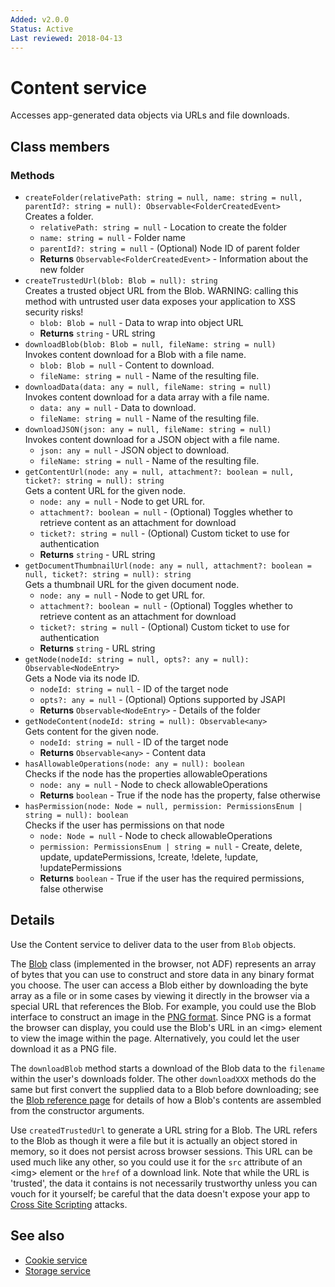 ```yaml
---
Added: v2.0.0
Status: Active
Last reviewed: 2018-04-13
---
```


# Content service

Accesses app-generated data objects via URLs and file downloads.

## Class members

### Methods

-   `createFolder(relativePath: string = null, name: string = null, parentId?: string = null): Observable<FolderCreatedEvent>`<br/>
    Creates a folder.
    -   `relativePath: string = null` -  Location to create the folder
    -   `name: string = null` -  Folder name
    -   `parentId?: string = null` - (Optional) Node ID of parent folder
    -   **Returns** `Observable<FolderCreatedEvent>` - Information about the new folder
-   `createTrustedUrl(blob: Blob = null): string`<br/>
    Creates a trusted object URL from the Blob. WARNING: calling this method with untrusted user data exposes your application to XSS security risks!
    -   `blob: Blob = null` -  Data to wrap into object URL
    -   **Returns** `string` - URL string
-   `downloadBlob(blob: Blob = null, fileName: string = null)`<br/>
    Invokes content download for a Blob with a file name.
    -   `blob: Blob = null` -  Content to download.
    -   `fileName: string = null` -  Name of the resulting file.
-   `downloadData(data: any = null, fileName: string = null)`<br/>
    Invokes content download for a data array with a file name.
    -   `data: any = null` -  Data to download.
    -   `fileName: string = null` -  Name of the resulting file.
-   `downloadJSON(json: any = null, fileName: string = null)`<br/>
    Invokes content download for a JSON object with a file name.
    -   `json: any = null` -  JSON object to download.
    -   `fileName: string = null` -  Name of the resulting file.
-   `getContentUrl(node: any = null, attachment?: boolean = null, ticket?: string = null): string`<br/>
    Gets a content URL for the given node.
    -   `node: any = null` -  Node to get URL for.
    -   `attachment?: boolean = null` - (Optional) Toggles whether to retrieve content as an attachment for download
    -   `ticket?: string = null` - (Optional) Custom ticket to use for authentication
    -   **Returns** `string` - URL string
-   `getDocumentThumbnailUrl(node: any = null, attachment?: boolean = null, ticket?: string = null): string`<br/>
    Gets a thumbnail URL for the given document node.
    -   `node: any = null` -  Node to get URL for.
    -   `attachment?: boolean = null` - (Optional) Toggles whether to retrieve content as an attachment for download
    -   `ticket?: string = null` - (Optional) Custom ticket to use for authentication
    -   **Returns** `string` - URL string
-   `getNode(nodeId: string = null, opts?: any = null): Observable<NodeEntry>`<br/>
    Gets a Node via its node ID.
    -   `nodeId: string = null` -  ID of the target node
    -   `opts?: any = null` - (Optional) Options supported by JSAPI
    -   **Returns** `Observable<NodeEntry>` - Details of the folder
-   `getNodeContent(nodeId: string = null): Observable<any>`<br/>
    Gets content for the given node.
    -   `nodeId: string = null` -  ID of the target node
    -   **Returns** `Observable<any>` - Content data
-   `hasAllowableOperations(node: any = null): boolean`<br/>
    Checks if the node has the properties allowableOperations
    -   `node: any = null` -  Node to check allowableOperations
    -   **Returns** `boolean` - True if the node has the property, false otherwise
-   `hasPermission(node: Node = null, permission: PermissionsEnum | string = null): boolean`<br/>
    Checks if the user has permissions on that node
    -   `node: Node = null` -  Node to check allowableOperations
    -   `permission: PermissionsEnum | string = null` -  Create, delete, update, updatePermissions, !create, !delete, !update, !updatePermissions
    -   **Returns** `boolean` - True if the user has the required permissions, false otherwise

## Details

Use the Content service to deliver data to the user from `Blob` objects.

The [Blob](https://developer.mozilla.org/en-US/docs/Web/API/Blob) class
(implemented in the browser, not ADF) represents an array of bytes that you can
use to construct and store data in any binary format you choose.
The user can access a Blob either by downloading the byte array as a file or in
some cases by viewing it directly in the browser via a special URL that references
the Blob. For example, you could use the Blob interface to construct an image in the
[PNG format](https://en.wikipedia.org/wiki/Portable_Network_Graphics). Since
PNG is a format the browser can display, you could use the Blob's URL in an
&lt;img> element to view the image within the page. Alternatively, you could let
the user download it as a PNG file.

The `downloadBlob` method starts a download of the Blob data to the `filename`
within the user's downloads folder. The other `downloadXXX` methods do the same
but first convert the supplied data to a Blob before downloading; see the
[Blob reference page](https://developer.mozilla.org/en-US/docs/Web/API/Blob)
for details of how a Blob's contents are assembled from the constructor arguments.

Use `createdTrustedUrl` to generate a URL string for a Blob. The URL refers to
the Blob as though it were a file but it is actually an object stored in memory,
so it does not persist across browser sessions. This URL can be used much like any
other, so you could use it for the `src` attribute of an &lt;img> element or the
`href` of a download link. Note that while the URL is 'trusted', the data it contains
is not necessarily trustworthy unless you can vouch for it yourself; be careful that
the data doesn't expose your app to
[Cross Site Scripting](https://en.wikipedia.org/wiki/Cross-site_scripting)
attacks.

## See also

-   [Cookie service](cookie.service.md)
-   [Storage service](storage.service.md)
